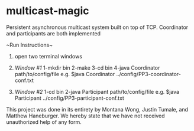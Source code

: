 # multicast-magic
 Persistent asynchronous multicast system built on top of TCP. Coordinator and participants are both implemented

 ~Run Instructions~
 1) open two terminal windows
 
 2) *Window #1*
  1-mkdir bin
  2-make
  3-cd bin
  4-java Coordinator path/to/config/file
     e.g. $java Coordinator ../config/PP3-coordinator-conf.txt
 
 3) *Window #2*
  1-cd bin
  2-java Participant path/to/config/file
     e.g. $java Participant ../config/PP3-participant-conf.txt

This project was done in its entirety by Montana Wong, Justin Tumale, and Matthew Haneburger. We hereby
state that we have not received unauthorized help of any form. 
